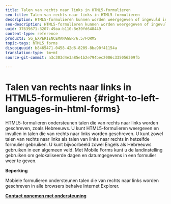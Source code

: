 ```yaml
---
title: Talen van rechts naar links in HTML5-formulieren
seo-title: Talen van rechts naar links in HTML5-formulieren
description: HTML5-formulieren kunnen worden weergegeven of ingevuld in talen die van rechts naar links worden geschreven, zoals Hebreeuws.
seo-description: HTML5-formulieren kunnen worden weergegeven of ingevuld in talen die van rechts naar links worden geschreven, zoals Hebreeuws.
uuid: 37639671-3207-49aa-b110-8e39fd648449
content-type: reference
products: SG_EXPERIENCEMANAGER/6.5/FORMS
topic-tags: hTML5_forms
discoiquuid: b8465471-0458-42d6-8209-8ba90f41154a
translation-type: tm+mt
source-git-commit: a3c303d4e3a85e1b2e794bec2006c335056309fb

---
```



# Talen van rechts naar links in HTML5-formulieren {#right-to-left-languages-in-html-forms}

HTML5-formulieren ondersteunen talen die van rechts naar links worden geschreven, zoals Hebreeuws. U kunt HTML5-formulieren weergeven en invullen in talen die van rechts naar links worden geschreven. U kunt zowel talen van rechts naar links als talen van links naar rechts in hetzelfde formulier gebruiken. U kunt bijvoorbeeld zowel Engels als Hebreeuws gebruiken in een algemeen veld. Met Mobile Forms kunt u de landinstelling gebruiken om gelokaliseerde dagen en datumgegevens in een formulier weer te geven.

**Beperking**

Mobiele formulieren ondersteunen talen die van rechts naar links worden geschreven in alle browsers behalve Internet Explorer.

**[Contact opnemen met ondersteuning](https://www.adobe.com/account/sign-in.supportportal.html)**

